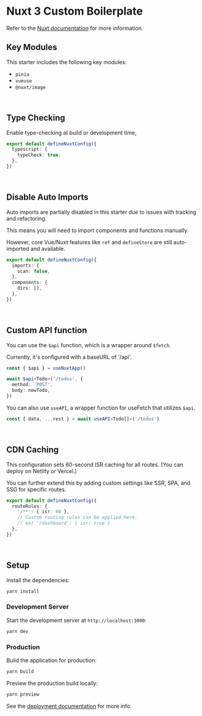 # Nuxt 3 Custom Boilerplate

Refer to the [Nuxt documentation](https://nuxt.com/docs/getting-started/introduction) for more information.

## Key Modules

This starter includes the following key modules:

- `pinia`
- `vueuse`
- `@nuxt/image`

<br/>

## Type Checking

Enable type-checking at build or development time,

```ts
export default defineNuxtConfig({
  typescript: {
    typeCheck: true,
  },
})
```

<br/>

## Disable Auto Imports

Auto imports are partially disabled in this starter due to issues with tracking and refactoring.

This means you will need to import components and functions manually.

However, core Vue/Nuxt features like `ref` and `defineStore` are still auto-imported and available.

```ts
export default defineNuxtConfig({
  imports: {
    scan: false,
  },
  components: {
    dirs: [],
  },
})
```

<br/>

## Custom API function

You can use the `$api` function, which is a wrapper around `$fetch`. 

Currently, it's configured with a baseURL of '/api'.

```ts
const { $api } = useNuxtApp()

await $api<Todo>('/todos', {
  method: 'POST',
  body: newTodo,
})
```

You can also use `useAPI`, a wrapper function for useFetch that utilizes `$api`.

```ts
const { data, ...rest } = await useAPI<Todo[]>('/todos')
```

<br/>

## CDN Caching

This configuration sets 60-second ISR caching for all routes. (You can deploy on Netlify or Vercel.)

You can further extend this by adding custom settings like SSR, SPA, and SSG for specific routes.

```ts
export default defineNuxtConfig({
  routeRules: {
    '/**': { isr: 60 },
    // Custom routing rules can be applied here.
    // ex) '/dashboard': { isr: true }
  },
})
```

<br/>

## Setup

Install the dependencies:

```bash
yarn install
```

### Development Server

Start the development server at `http://localhost:3000`:

```bash
yarn dev
```

### Production

Build the application for production:

```bash
yarn build
```

Preview the production build locally:

```bash
yarn preview
```

See the [deployment documentation](https://nuxt.com/docs/getting-started/deployment) for more info.

